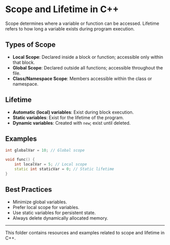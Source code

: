 
# Scope and Lifetime in C++

Scope determines where a variable or function can be accessed. Lifetime refers to how long a variable exists during program execution.

## Types of Scope

- **Local Scope**: Declared inside a block or function; accessible only within that block.
- **Global Scope**: Declared outside all functions; accessible throughout the file.
- **Class/Namespace Scope**: Members accessible within the class or namespace.

## Lifetime

- **Automatic (local) variables**: Exist during block execution.
- **Static variables**: Exist for the lifetime of the program.
- **Dynamic variables**: Created with `new`; exist until deleted.

## Examples

```cpp
int globalVar = 10; // Global scope

void func() {
	int localVar = 5; // Local scope
	static int staticVar = 0; // Static lifetime
}
```

## Best Practices
- Minimize global variables.
- Prefer local scope for variables.
- Use static variables for persistent state.
- Always delete dynamically allocated memory.

---
This folder contains resources and examples related to scope and lifetime in C++.
